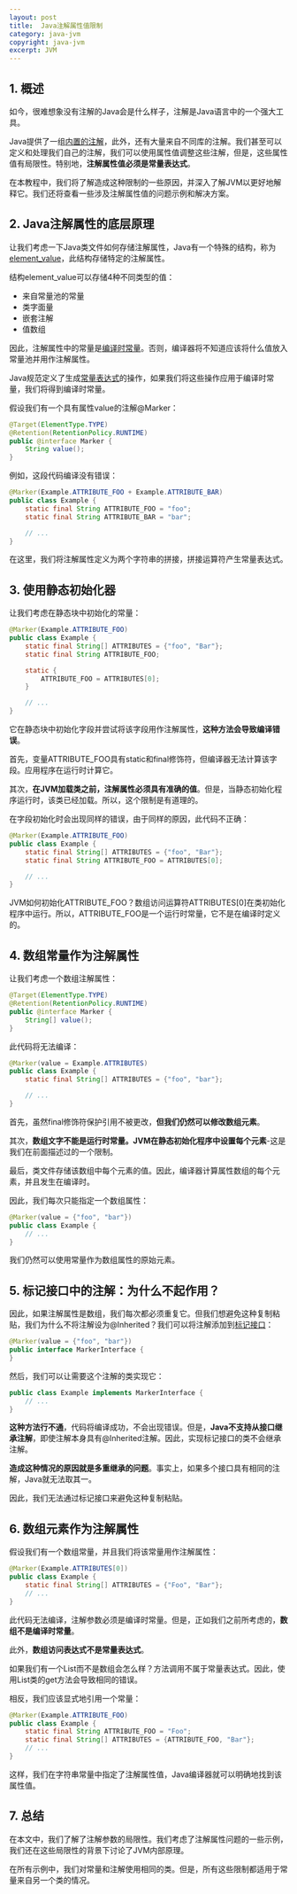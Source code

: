 ```yaml
---
layout: post
title:  Java注解属性值限制
category: java-jvm
copyright: java-jvm
excerpt: JVM
---
```


## 1. 概述

如今，很难想象没有注解的Java会是什么样子，注解是Java语言中的一个强大工具。

Java提供了一组[内置的注解](https://www.baeldung.com/java-default-annotations)，此外，还有大量来自不同库的注解。我们甚至可以定义和处理我们自己的注解，我们可以使用属性值调整这些注解，但是，这些属性值有局限性。特别地，**注解属性值必须是常量表达式**。

在本教程中，我们将了解造成这种限制的一些原因，并深入了解JVM以更好地解释它。我们还将查看一些涉及注解属性值的问题示例和解决方案。

## 2. Java注解属性的底层原理

让我们考虑一下Java类文件如何存储注解属性，Java有一个特殊的结构，称为[element_value](https://docs.oracle.com/javase/specs/jvms/se15/html/jvms-4.html#jvms-4.7.16.1)，此结构存储特定的注解属性。

结构element_value可以存储4种不同类型的值：

-   来自常量池的常量
-   类字面量
-   嵌套注解
-   值数组

因此，注解属性中的常量是[编译时常量](https://www.baeldung.com/java-compile-time-constants#1-compile-time-constants)。否则，编译器将不知道应该将什么值放入常量池并用作注解属性。

Java规范定义了生成[常量表达式](https://docs.oracle.com/javase/specs/jls/se8/html/jls-15.html#jls-15.28)的操作，如果我们将这些操作应用于编译时常量，我们将得到编译时常量。

假设我们有一个具有属性value的注解@Marker：

```java
@Target(ElementType.TYPE)
@Retention(RetentionPolicy.RUNTIME)
public @interface Marker {
    String value();
}
```

例如，这段代码编译没有错误：

```java
@Marker(Example.ATTRIBUTE_FOO + Example.ATTRIBUTE_BAR)
public class Example {
    static final String ATTRIBUTE_FOO = "foo";
    static final String ATTRIBUTE_BAR = "bar";

    // ...
}
```

在这里，我们将注解属性定义为两个字符串的拼接，拼接运算符产生常量表达式。

## 3. 使用静态初始化器

让我们考虑在静态块中初始化的常量：

```java
@Marker(Example.ATTRIBUTE_FOO)
public class Example {
    static final String[] ATTRIBUTES = {"foo", "Bar"};
    static final String ATTRIBUTE_FOO;

    static {
        ATTRIBUTE_FOO = ATTRIBUTES[0];
    }

    // ...
}
```

它在静态块中初始化字段并尝试将该字段用作注解属性，**这种方法会导致编译错误**。

首先，变量ATTRIBUTE_FOO具有static和final修饰符，但编译器无法计算该字段。应用程序在运行时计算它。

其次，**在JVM加载类之前，注解属性必须具有准确的值**。但是，当静态初始化程序运行时，该类已经加载。所以，这个限制是有道理的。

在字段初始化时会出现同样的错误，由于同样的原因，此代码不正确：

```java
@Marker(Example.ATTRIBUTE_FOO)
public class Example {
    static final String[] ATTRIBUTES = {"foo", "Bar"};
    static final String ATTRIBUTE_FOO = ATTRIBUTES[0];

    // ...
}
```

JVM如何初始化ATTRIBUTE_FOO？数组访问运算符ATTRIBUTES[0\]在类初始化程序中运行。所以，ATTRIBUTE_FOO是一个运行时常量，它不是在编译时定义的。

## 4. 数组常量作为注解属性

让我们考虑一个数组注解属性：

```java
@Target(ElementType.TYPE)
@Retention(RetentionPolicy.RUNTIME)
public @interface Marker {
    String[] value();
}
```

此代码将无法编译：

```java
@Marker(value = Example.ATTRIBUTES)
public class Example {
    static final String[] ATTRIBUTES = {"foo", "bar"};

    // ...
}
```

首先，虽然final修饰符保护引用不被更改，**但我们仍然可以修改数组元素**。

其次，**数组文字不能是运行时常量。JVM在静态初始化程序中设置每个元素**-这是我们在前面描述过的一个限制。

最后，类文件存储该数组中每个元素的值。因此，编译器计算属性数组的每个元素，并且发生在编译时。

因此，我们每次只能指定一个数组属性：

```java
@Marker(value = {"foo", "bar"})
public class Example {
    // ...
}
```

我们仍然可以使用常量作为数组属性的原始元素。

## 5. 标记接口中的注解：为什么不起作用？

因此，如果注解属性是数组，我们每次都必须重复它。但我们想避免这种复制粘贴，我们为什么不将注解设为@Inherited？我们可以将注解添加到[标记接口](https://www.baeldung.com/java-marker-interfaces#:~:text=A%20marker%20interface%20is%20an,also%20called%20a%20tagging%20interface.)：

```java
@Marker(value = {"foo", "bar"})
public interface MarkerInterface {
}
```

然后，我们可以让需要这个注解的类实现它：

```java
public class Example implements MarkerInterface {
    // ...
}
```

**这种方法行不通**，代码将编译成功，不会出现错误。但是，**Java不支持从接口继承注解**，即使注解本身具有@Inherited注解。因此，实现标记接口的类不会继承注解。

**造成这种情况的原因就是多重继承的问题**。事实上，如果多个接口具有相同的注解，Java就无法取其一。

因此，我们无法通过标记接口来避免这种复制粘贴。

## 6. 数组元素作为注解属性

假设我们有一个数组常量，并且我们将该常量用作注解属性：

```java
@Marker(Example.ATTRIBUTES[0])
public class Example {
    static final String[] ATTRIBUTES = {"Foo", "Bar"};
    // ...
}
```

此代码无法编译，注解参数必须是编译时常量。但是，正如我们之前所考虑的，**数组不是编译时常量**。

此外，**数组访问表达式不是常量表达式**。

如果我们有一个List而不是数组会怎么样？方法调用不属于常量表达式。因此，使用List类的get方法会导致相同的错误。

相反，我们应该显式地引用一个常量：

```java
@Marker(Example.ATTRIBUTE_FOO)
public class Example {
    static final String ATTRIBUTE_FOO = "Foo";
    static final String[] ATTRIBUTES = {ATTRIBUTE_FOO, "Bar"};
    // ...
}
```

这样，我们在字符串常量中指定了注解属性值，Java编译器就可以明确地找到该属性值。

## 7. 总结

在本文中，我们了解了注解参数的局限性。我们考虑了注解属性问题的一些示例，我们还在这些局限性的背景下讨论了JVM内部原理。

在所有示例中，我们对常量和注解使用相同的类。但是，所有这些限制都适用于常量来自另一个类的情况。